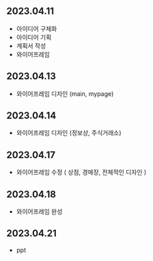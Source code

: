 ## 2023.04.11
- 아이디어 구체화
- 아이디어 기획
- 계획서 작성
- 와이어프레임


## 2023.04.13
- 와이어프레임 디자인 (main, mypage)


## 2023.04.14
- 와이어프레임 디자인 (정보상, 주식거래소)

## 2023.04.17
- 와이어프레임 수정 ( 상점, 경매장, 전체적인 디자인 )

## 2023.04.18
- 와이어프레임 완성 

## 2023.04.21
- ppt
